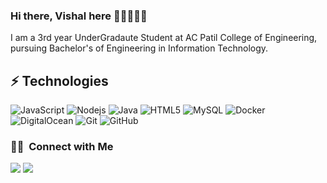 ### Hi there, Vishal here 👋🏼👨🏻‍💻

I am a 3rd year UnderGradaute Student at AC Patil College of Engineering, pursuing Bachelor's of Engineering in Information Technology. 

## ⚡ Technologies
![JavaScript](https://img.shields.io/badge/-JavaScript-black?style=flat-square&logo=javascript)
![Nodejs](https://img.shields.io/badge/-Nodejs-black?style=flat-square&logo=Node.js)
![Java](https://img.shields.io/badge/-java-E34A86?style=flat-square&logo=java)
![HTML5](https://img.shields.io/badge/-HTML5-E34F26?style=flat-square&logo=html5&logoColor=white)
![MySQL](https://img.shields.io/badge/-MySQL-black?style=flat-square&logo=mysql)
![Docker](https://img.shields.io/badge/-Docker-black?style=flat-square&logo=docker)
![DigitalOcean](https://img.shields.io/badge/-Digital%20Ocean-darkblue?style=flat-square&logo=digitalocean)
![Git](https://img.shields.io/badge/-Git-black?style=flat-square&logo=git)
![GitHub](https://img.shields.io/badge/-GitHub-181717?style=flat-square&logo=github)

<!-- <details>
  <summary>Find me around the web :globe_with_meridians:</summary>
  [![DEV Badge](https://img.shields.io/badge/-samujjwaal-0A0A0A?style=flat&logo=dev.to&logoColor=white)](https://dev.to/vishalsh)
[![StackOverflow Badge](https://img.shields.io/badge/-daftdey-FE7A16?style=flat&logo=Stack%20Overflow&logoColor=white&)](https://stackoverflow.com/users/11825619/vishal-shinde)
[![Instagram Badge](https://img.shields.io/badge/-Instagram-C13584?style=flat&logo=Instagram&logoColor=white)](https://www.instagram.com/sudo_victor/ "Follow on Instagram") -->
### 🤝🏻 &nbsp;Connect with Me

<p align="center">

<a href="https://www.linkedin.com/in/vishalshinde02/"><img src="https://img.shields.io/badge/-Vishal%20-0077B5?style=flat&logo=Linkedin&logoColor=white"/></a>
<a href="https://twitter.com/vishalshinde02"><img src="https://img.shields.io/badge/-@vishalshinde02-E4405F?style=flat&logo=Twitter&logoColor=blue"/></a>
</p>

